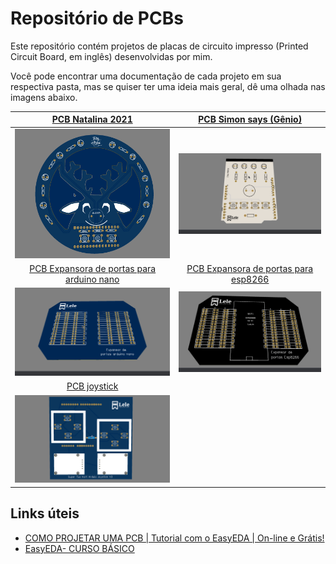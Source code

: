 # Repositório de PCBs
Este repositório contém projetos de placas de circuito impresso (Printed Circuit Board, em inglês) desenvolvidas por mim.

Você pode encontrar uma documentação de cada projeto em sua respectiva pasta, mas se quiser ter uma ideia mais geral, dê uma olhada nas imagens abaixo. 

| [PCB Natalina 2021](./PCB-natalina-2021)| [PCB Simon says (Gênio)](./Simon-says)|
|:----------:|:----------:|
| [ <img src = "./PCB-natalina-2021/Imagens/3dEasyEda.gif" alt = "Gif da placa em visualização 3d" width = "250"> ](./PCB-natalina-2021)  |  [<img src = "./Simon-says/imagens/simonSaysGif.gif" alt = "Gif da placa em visualização 3d" width = "250">](./Simon-says)|
| [PCB Expansora de portas para arduino nano](./Expansora_portas_arduino_nano)  | [PCB Expansora de portas para esp8266](./Expansora_portas_esp8266)  |
| [<img src = "./Expansora_portas_arduino_nano/imagens/expansorNanoGif.gif" alt = "Gif da placa em visualização 3d" width = "250">](./Expansora_portas_arduino_nano) | [<img src = "./Expansora_portas_esp8266/imagens/expansorEspGif.gif" alt = "Gif da placa em visualização 3d" width = "250">](./Expansora_portas_esp8266)   |
|[PCB joystick](./super-tux-kart-joystick)| []()| 
| [<img src = "./super-tux-kart-joystick/imagens/joystickGif.gif" alt = "Gif da placa em visualização 3d" width = "250">](./super-tux-kart-joystick)| |

<!--
nome e link
|[]()| []()|  
|[<img src = "" alt = "" width = "250">]() | [<img src = "" alt = "" width = "250"> ]() |
*-->


## Links úteis
* [COMO PROJETAR UMA PCB | Tutorial com o EasyEDA | On-line e Grátis!
](https://www.youtube.com/watch?v=NPu2Eug7i08)
* [EasyEDA- CURSO BÁSICO
](https://www.youtube.com/watch?v=AR67V7zka60)
